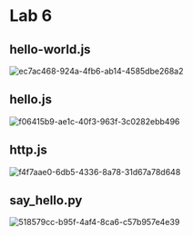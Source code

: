 # Lab 6
## hello-world.js
![ec7ac468-924a-4fb6-ab14-4585dbe268a2](https://github.com/ARTorres22/CPE-322/assets/117099928/079b2998-bd68-4ccb-8842-94c2253db69a)

## hello.js
![f06415b9-ae1c-40f3-963f-3c0282ebb496](https://github.com/ARTorres22/CPE-322/assets/117099928/c2d4fda0-391a-4f06-9f1d-38be484a8372)

## http.js
![f4f7aae0-6db5-4336-8a78-31d67a78d648](https://github.com/ARTorres22/CPE-322/assets/117099928/3914918a-7338-4886-894e-0a7ffa3ece18)

## say_hello.py
![518579cc-b95f-4af4-8ca6-c57b957e4e39](https://github.com/andrewec0/EE-322/assets/117099928/d738972b-cb19-4b95-8933-6adbfa37fab5)
